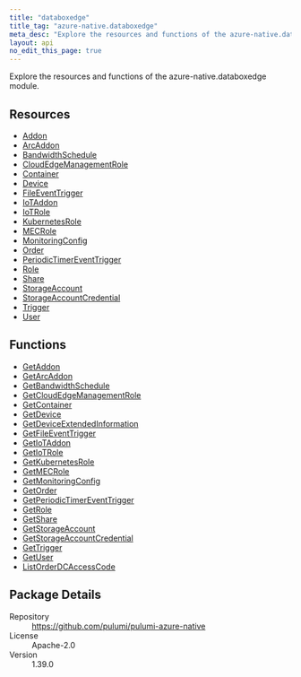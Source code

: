 ```yaml
---
title: "databoxedge"
title_tag: "azure-native.databoxedge"
meta_desc: "Explore the resources and functions of the azure-native.databoxedge module."
layout: api
no_edit_this_page: true
---
```


<!-- WARNING: this file was generated by Pulumi Docs Generator. -->
<!-- Do not edit by hand unless you're certain you know what you are doing! -->

Explore the resources and functions of the azure-native.databoxedge module.

<h2 id="resources">Resources</h2>
<ul class="api">
    <li><a href="addon" title="Addon"><span class="api-symbol api-symbol--resource"></span>Addon</a></li>
    <li><a href="arcaddon" title="ArcAddon"><span class="api-symbol api-symbol--resource"></span>ArcAddon</a></li>
    <li><a href="bandwidthschedule" title="BandwidthSchedule"><span class="api-symbol api-symbol--resource"></span>BandwidthSchedule</a></li>
    <li><a href="cloudedgemanagementrole" title="CloudEdgeManagementRole"><span class="api-symbol api-symbol--resource"></span>CloudEdgeManagementRole</a></li>
    <li><a href="container" title="Container"><span class="api-symbol api-symbol--resource"></span>Container</a></li>
    <li><a href="device" title="Device"><span class="api-symbol api-symbol--resource"></span>Device</a></li>
    <li><a href="fileeventtrigger" title="FileEventTrigger"><span class="api-symbol api-symbol--resource"></span>FileEventTrigger</a></li>
    <li><a href="iotaddon" title="IoTAddon"><span class="api-symbol api-symbol--resource"></span>IoTAddon</a></li>
    <li><a href="iotrole" title="IoTRole"><span class="api-symbol api-symbol--resource"></span>IoTRole</a></li>
    <li><a href="kubernetesrole" title="KubernetesRole"><span class="api-symbol api-symbol--resource"></span>KubernetesRole</a></li>
    <li><a href="mecrole" title="MECRole"><span class="api-symbol api-symbol--resource"></span>MECRole</a></li>
    <li><a href="monitoringconfig" title="MonitoringConfig"><span class="api-symbol api-symbol--resource"></span>MonitoringConfig</a></li>
    <li><a href="order" title="Order"><span class="api-symbol api-symbol--resource"></span>Order</a></li>
    <li><a href="periodictimereventtrigger" title="PeriodicTimerEventTrigger"><span class="api-symbol api-symbol--resource"></span>PeriodicTimerEventTrigger</a></li>
    <li><a href="role" title="Role"><span class="api-symbol api-symbol--resource"></span>Role</a></li>
    <li><a href="share" title="Share"><span class="api-symbol api-symbol--resource"></span>Share</a></li>
    <li><a href="storageaccount" title="StorageAccount"><span class="api-symbol api-symbol--resource"></span>StorageAccount</a></li>
    <li><a href="storageaccountcredential" title="StorageAccountCredential"><span class="api-symbol api-symbol--resource"></span>StorageAccountCredential</a></li>
    <li><a href="trigger" title="Trigger"><span class="api-symbol api-symbol--resource"></span>Trigger</a></li>
    <li><a href="user" title="User"><span class="api-symbol api-symbol--resource"></span>User</a></li>
</ul>

<h2 id="functions">Functions</h2>
<ul class="api">
    <li><a href="getaddon" title="GetAddon"><span class="api-symbol api-symbol--function"></span>GetAddon</a></li>
    <li><a href="getarcaddon" title="GetArcAddon"><span class="api-symbol api-symbol--function"></span>GetArcAddon</a></li>
    <li><a href="getbandwidthschedule" title="GetBandwidthSchedule"><span class="api-symbol api-symbol--function"></span>GetBandwidthSchedule</a></li>
    <li><a href="getcloudedgemanagementrole" title="GetCloudEdgeManagementRole"><span class="api-symbol api-symbol--function"></span>GetCloudEdgeManagementRole</a></li>
    <li><a href="getcontainer" title="GetContainer"><span class="api-symbol api-symbol--function"></span>GetContainer</a></li>
    <li><a href="getdevice" title="GetDevice"><span class="api-symbol api-symbol--function"></span>GetDevice</a></li>
    <li><a href="getdeviceextendedinformation" title="GetDeviceExtendedInformation"><span class="api-symbol api-symbol--function"></span>GetDeviceExtendedInformation</a></li>
    <li><a href="getfileeventtrigger" title="GetFileEventTrigger"><span class="api-symbol api-symbol--function"></span>GetFileEventTrigger</a></li>
    <li><a href="getiotaddon" title="GetIoTAddon"><span class="api-symbol api-symbol--function"></span>GetIoTAddon</a></li>
    <li><a href="getiotrole" title="GetIoTRole"><span class="api-symbol api-symbol--function"></span>GetIoTRole</a></li>
    <li><a href="getkubernetesrole" title="GetKubernetesRole"><span class="api-symbol api-symbol--function"></span>GetKubernetesRole</a></li>
    <li><a href="getmecrole" title="GetMECRole"><span class="api-symbol api-symbol--function"></span>GetMECRole</a></li>
    <li><a href="getmonitoringconfig" title="GetMonitoringConfig"><span class="api-symbol api-symbol--function"></span>GetMonitoringConfig</a></li>
    <li><a href="getorder" title="GetOrder"><span class="api-symbol api-symbol--function"></span>GetOrder</a></li>
    <li><a href="getperiodictimereventtrigger" title="GetPeriodicTimerEventTrigger"><span class="api-symbol api-symbol--function"></span>GetPeriodicTimerEventTrigger</a></li>
    <li><a href="getrole" title="GetRole"><span class="api-symbol api-symbol--function"></span>GetRole</a></li>
    <li><a href="getshare" title="GetShare"><span class="api-symbol api-symbol--function"></span>GetShare</a></li>
    <li><a href="getstorageaccount" title="GetStorageAccount"><span class="api-symbol api-symbol--function"></span>GetStorageAccount</a></li>
    <li><a href="getstorageaccountcredential" title="GetStorageAccountCredential"><span class="api-symbol api-symbol--function"></span>GetStorageAccountCredential</a></li>
    <li><a href="gettrigger" title="GetTrigger"><span class="api-symbol api-symbol--function"></span>GetTrigger</a></li>
    <li><a href="getuser" title="GetUser"><span class="api-symbol api-symbol--function"></span>GetUser</a></li>
    <li><a href="listorderdcaccesscode" title="ListOrderDCAccessCode"><span class="api-symbol api-symbol--function"></span>ListOrderDCAccessCode</a></li>
</ul>

<h2 id="package-details">Package Details</h2>
<dl class="package-details">
	<dt>Repository</dt>
	<dd><a href="https://github.com/pulumi/pulumi-azure-native">https://github.com/pulumi/pulumi-azure-native</a></dd>
	<dt>License</dt>
	<dd>Apache-2.0</dd>
	<dt>Version</dt>
	<dd>1.39.0</dd>
</dl>


